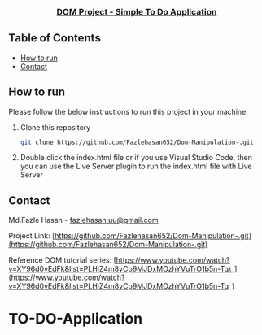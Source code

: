<!-- PROJECT LOGO -->
<br />
<p align="center">
  <h3 align="center"><a href="https://github.com/Fazlehasan652/Dom-Manipulation-.git">DOM Project - Simple To Do Application</a></h3>

<!-- TABLE OF CONTENTS -->

## Table of Contents

- [How to run](#how-to-run)
- [Contact](#contact)

<!-- HOW TO RUN -->

## How to run

Please follow the below instructions to run this project in your machine:

1. Clone this repository
   ```sh
   git clone https://github.com/Fazlehasan652/Dom-Manipulation-.git
   ```
2. Double click the index.html file or if you use Visual Studio Code, then you can use the Live Server plugin to run the index.html file with Live Server

<!-- CONTACT -->

## Contact

Md.Fazle Hasan - [fazlehasan.uu@gmail.com](mailto:fazlehasan.uu@gmail.com)

Project Link: [https://github.com/Fazlehasan652/Dom-Manipulation-.git](https://github.com/Fazlehasan652/Dom-Manipulation-.git)

Reference DOM tutorial series: [https://www.youtube.com/watch?v=XY96d0vEdFk&list=PLHiZ4m8vCp9MJDxMOzhYVuTrO1b5n-Tq\_](https://www.youtube.com/watch?v=XY96d0vEdFk&list=PLHiZ4m8vCp9MJDxMOzhYVuTrO1b5n-Tq_)

<!-- MARKDOWN LINKS & IMAGES -->
# TO-DO-Application
